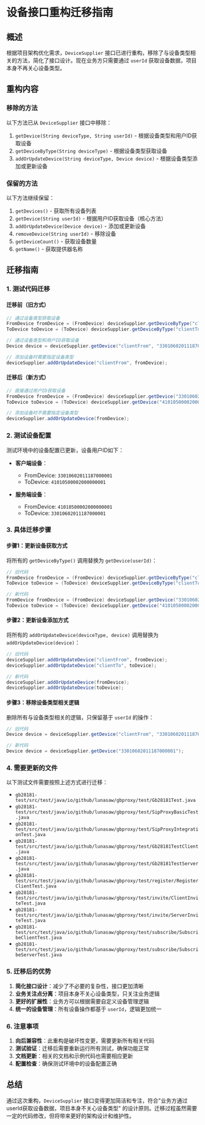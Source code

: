 # 设备接口重构迁移指南

## 概述

根据项目架构优化需求，`DeviceSupplier` 接口已进行重构，移除了与设备类型相关的方法，简化了接口设计。现在业务方只需要通过
`userId` 获取设备数据，项目本身不再关心设备类型。

## 重构内容

### 移除的方法

以下方法已从 `DeviceSupplier` 接口中移除：

1. `getDevice(String deviceType, String userId)` - 根据设备类型和用户ID获取设备
2. `getDeviceByType(String deviceType)` - 根据设备类型获取设备
3. `addOrUpdateDevice(String deviceType, Device device)` - 根据设备类型添加或更新设备

### 保留的方法

以下方法继续保留：

1. `getDevices()` - 获取所有设备列表
2. `getDevice(String userId)` - 根据用户ID获取设备（核心方法）
3. `addOrUpdateDevice(Device device)` - 添加或更新设备
4. `removeDevice(String userId)` - 移除设备
5. `getDeviceCount()` - 获取设备数量
6. `getName()` - 获取提供器名称

## 迁移指南

### 1. 测试代码迁移

#### 迁移前（旧方式）

```java
// 通过设备类型获取设备
FromDevice fromDevice = (FromDevice) deviceSupplier.getDeviceByType("clientFrom");
ToDevice toDevice = (ToDevice) deviceSupplier.getDeviceByType("clientTo");

// 通过设备类型和用户ID获取设备
Device device = deviceSupplier.getDevice("clientFrom", "33010602011187000001");

// 添加设备时需要指定设备类型
deviceSupplier.addOrUpdateDevice("clientFrom", fromDevice);
```

#### 迁移后（新方式）

```java
// 直接通过用户ID获取设备
FromDevice fromDevice = (FromDevice) deviceSupplier.getDevice("33010602011187000001");
ToDevice toDevice = (ToDevice) deviceSupplier.getDevice("41010500002000000001");

// 添加设备时不需要指定设备类型
deviceSupplier.addOrUpdateDevice(fromDevice);
```

### 2. 测试设备配置

测试环境中的设备配置已更新，设备用户ID如下：

- **客户端设备**：
    - FromDevice: `33010602011187000001`
    - ToDevice: `41010500002000000001`

- **服务端设备**：
    - FromDevice: `41010500002000000001`
    - ToDevice: `33010602011187000001`

### 3. 具体迁移步骤

#### 步骤1：更新设备获取方式

将所有的 `getDeviceByType()` 调用替换为 `getDevice(userId)`：

```java
// 旧代码
FromDevice fromDevice = (FromDevice) deviceSupplier.getDeviceByType("clientFrom");
ToDevice toDevice = (ToDevice) deviceSupplier.getDeviceByType("clientTo");

// 新代码
FromDevice fromDevice = (FromDevice) deviceSupplier.getDevice("33010602011187000001");
ToDevice toDevice = (ToDevice) deviceSupplier.getDevice("41010500002000000001");
```

#### 步骤2：更新设备添加方式

将所有的 `addOrUpdateDevice(deviceType, device)` 调用替换为 `addOrUpdateDevice(device)`：

```java
// 旧代码
deviceSupplier.addOrUpdateDevice("clientFrom", fromDevice);
deviceSupplier.addOrUpdateDevice("clientTo", toDevice);

// 新代码
deviceSupplier.addOrUpdateDevice(fromDevice);
deviceSupplier.addOrUpdateDevice(toDevice);
```

#### 步骤3：移除设备类型相关逻辑

删除所有与设备类型相关的逻辑，只保留基于 `userId` 的操作：

```java
// 旧代码
Device device = deviceSupplier.getDevice("clientFrom", "33010602011187000001");

// 新代码
Device device = deviceSupplier.getDevice("33010602011187000001");
```

### 4. 需要更新的文件

以下测试文件需要按照上述方式进行迁移：

- `gb28181-test/src/test/java/io/github/lunasaw/gbproxy/test/Gb28181Test.java`
- `gb28181-test/src/test/java/io/github/lunasaw/gbproxy/test/SipProxyBasicTest.java`
- `gb28181-test/src/test/java/io/github/lunasaw/gbproxy/test/SipProxyIntegrationTest.java`
- `gb28181-test/src/test/java/io/github/lunasaw/gbproxy/test/Gb28181TestClient.java`
- `gb28181-test/src/test/java/io/github/lunasaw/gbproxy/test/Gb28181TestServer.java`
- `gb28181-test/src/test/java/io/github/lunasaw/gbproxy/test/register/RegisterClientTest.java`
- `gb28181-test/src/test/java/io/github/lunasaw/gbproxy/test/invite/ClientInviteTest.java`
- `gb28181-test/src/test/java/io/github/lunasaw/gbproxy/test/invite/ServerInviteTest.java`
- `gb28181-test/src/test/java/io/github/lunasaw/gbproxy/test/subscribe/SubscribeClientTest.java`
- `gb28181-test/src/test/java/io/github/lunasaw/gbproxy/test/subscribe/SubscribeServerTest.java`

### 5. 迁移后的优势

1. **简化接口设计**：减少了不必要的复杂性，接口更加清晰
2. **业务关注点分离**：项目本身不关心设备类型，只关注业务逻辑
3. **更好的扩展性**：业务方可以根据需要自定义设备管理逻辑
4. **统一的设备管理**：所有设备操作都基于 `userId`，逻辑更加统一

### 6. 注意事项

1. **向后兼容性**：此重构是破坏性变更，需要更新所有相关代码
2. **测试验证**：迁移后需要重新运行所有测试，确保功能正常
3. **文档更新**：相关的文档和示例代码也需要相应更新
4. **配置检查**：确保测试环境中的设备配置正确

## 总结

通过这次重构，`DeviceSupplier` 接口变得更加简洁和专注，符合"业务方通过userId获取设备数据，项目本身不关心设备类型"
的设计原则。迁移过程虽然需要一定的代码修改，但将带来更好的架构设计和维护性。
